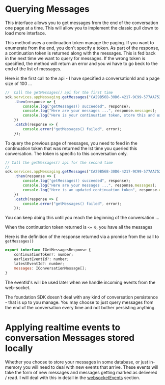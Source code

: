 # Querying Messages 

This interface allows you to get messages from the end of the conversation one page at a time. This will allow you to implement the classic pull down to load more interface. 

This method uses a continuation token manage the paging. If you want to enumerate from the end, you don't specify a token. As part of the response, a continuation token is returned along with the messages. This is fed back in the next time we want to query for messages. If the wrong token is specified, the method will return an error and you wi have to go beck to the end of the list of messages. 


Here is the first call to the api - I have specified a conversationId and a page size of 100 ...
```javascript
//  Call the getMessages() api for the first time
sdk.services.appMessaging.getMessages("CA29B56B-30D6-4217-9C99-577AA7525B92", 100 )
    .then(response => {
        console.log("getMessages() succeeded", response);
        console.log("Here are your messages ...", response.messages);
        console.log("Here is your continuation token, store this and use the next time you call this method", response.continuationToken);        
    })
    .catch(response => {
        console.error("getMessages() failed", error);
    });
```

To query the previous page of messages, you need to feed in the continuation token that was returned the lst time you queried this conversation. The token is specific to this conversation only.

```javascript
// Call the getMessages() api for the second time
// 
sdk.services.appMessaging.getMessages("CA29B56B-30D6-4217-9C99-577AA7525B92", 100, continuationToken )
    .then(response => {
        console.log("getMessages() succeeded", response);
        console.log("Here are your messages ...", response.messages);
        console.log("Here is an updated continuation token", response.continuationToken);
    })
    .catch(response => {
        console.error("getMessages() failed", error);
    });
```

You can keep doing this until you reach the beginning of the conversation ...

When the continuation token returned is `<= 0`, you  have all the messages 


Here is the definition of the response returned via a promise from the call to `getMessages()`

```javascript
export interface IGetMessagesResponse {
    continuationToken?: number;
    earliestEventId?: number;
    latestEventId?: number;
    messages: IConversationMessage[];
}
```

The eventId's will be used later when we handle incoming events from the web-socket.



The foundation SDK doesn't deal with any kind of conversation persistence - that is up to you manage. 
You may choose to just query messages from the end of the conversation every time and not bother persisting anything. 


# Applying realtime events to conversation Messages stored locally

Whether you choose to store your messages in some database, or just in-memory you will need to deal with new events that arrive.
These events will take the form of new messages and messages getting marked as delivered / read. I will deal with this in detail in the [websocketEvents](./websocketEvents.md) section.